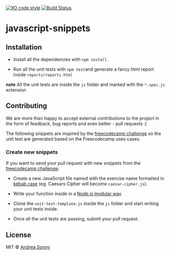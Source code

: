 [![XO code style](https://img.shields.io/badge/code_style-XO-5ed9c7.svg)](https://github.com/sindresorhus/xo)
[![Build Status](https://travis-ci.org/andreasonny83/javascript-snippets.svg?branch=master)](https://travis-ci.org/andreasonny83/javascript-snippets)

# javascript-snippets

## Installation

*   Install all the dependencies with `npm install`.

*   Run all the unit tests with `npm test`and generate a fancy html report
    inside `reports/reports.html`

**note**  All the unit tests are inside the `js` folder and marked with
the `*.spec.js` extension

## Contributing

We are more than happy to accept external contributions to the project in the
form of feedback, bug reports and even better - pull requests :)

The following snippets are inspired by the
[freecodecamp challenge](https://www.freecodecamp.com/challenges) so the
unit test are generated based on the Freecodecamp uses cases.

### Create new snippets

If you want to send your pull request with new snippets from the
[freecodecamp challenge](https://www.freecodecamp.com):

*   Create a new JavaScript file named with the exercise name formatted in
[kebab case](https://en.wikipedia.org/wiki/Letter_case#Special_case_styles)
(eg. Caesars Cipher will become `caesar-cipher.js`).

*   Write your function inside in a
[Node.js modular way](https://nodejs.org/api/modules.html)

*   Clone the `unit-test-template.js` inside the `js` folder and start writing
your unit tests inside.

*   Once all the unit tests are passing, submit your pull request.

## License

MIT © [Andrea Sonny](https://github.com/andreasonny83)
